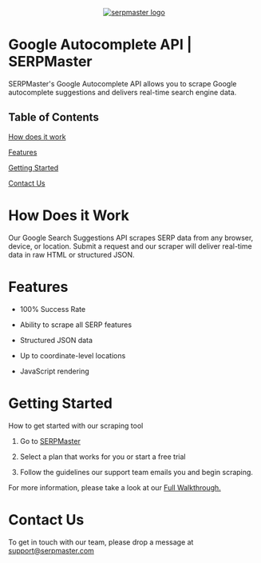 <p align="center">
    <a href="https://serpmaster.com/"><img src="https://serpmaster.com/static/a528fb5d522744dc3d2b2c1cbc4fcdfa/3f491/logo.webp" alt="serpmaster logo"></a>
  </a>
</p>

# Google Autocomplete API | SERPMaster 
SERPMaster's Google Autocomplete API allows you to scrape Google autocomplete suggestions and delivers real-time search engine data. 

## Table of Contents 
[How does it work](how-does-it-work)

[Features](#features)

[Getting Started](#getting-started)

[Contact Us](#contact-us)

# How Does it Work

Our Google Search Suggestions API scrapes SERP data from any browser, device, or location. Submit a request and our scraper will deliver real-time data in raw HTML or structured JSON. 

# Features

- 100% Success Rate

- Ability to scrape all SERP features

- Structured JSON data

- Up to coordinate-level locations

- JavaScript rendering 

# Getting Started 

How to get started with our scraping tool 

1. Go to [SERPMaster](https://serpmaster.com/) 

2. Select a plan that works for you or start a free trial

3. Follow the guidelines our support team emails you and begin scraping.


For more information, please take a look at our [Full Walkthrough.](https://serpmaster.com/walkthrough/)

# Contact Us 

To get in touch with our team, please drop a message at [support@serpmaster.com](support@serpmaster.com) 
